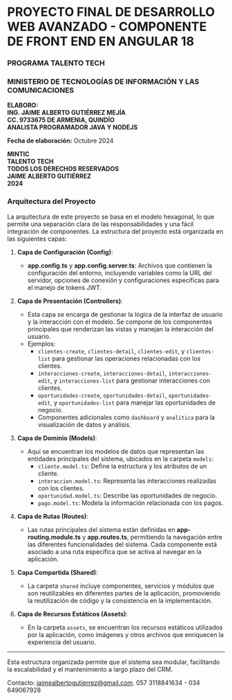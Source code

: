 <!-- *********************************************************************** -->
<!-- *********************************************************************** -->
<!-- *********************************************************************** -->
<!-- *********************************************************************** -->
<!-- *********************************************************************** -->
<!-- *********************************************************************** -->
# PROYECTO FINAL DE DESARROLLO WEB AVANZADO - COMPONENTE DE FRONT END EN ANGULAR 18
### PROGRAMA TALENTO TECH
### MINISTERIO DE TECNOLOGÍAS DE INFORMACIÓN Y LAS COMUNICACIONES

**ELABORO:**  
**ING. JAIME ALBERTO GUTIÉRREZ MEJÍA**  
**CC. 9733675 DE ARMENIA, QUINDÍO**  
**ANALISTA PROGRAMADOR JAVA Y NODEJS**

**Fecha de elaboración:** Octubre 2024

**MINTIC**  
**TALENTO TECH**  
**TODOS LOS DERECHOS RESERVADOS**  
**JAIME ALBERTO GUTIÉRREZ**  
**2024**

### Arquitectura del Proyecto

La arquitectura de este proyecto se basa en el modelo hexagonal, lo que permite una separación clara de las responsabilidades y una fácil integración de componentes. La estructura del proyecto está organizada en las siguientes capas:

1. **Capa de Configuración (Config)**:
   - **app.config.ts** y **app.config.server.ts**: Archivos que contienen la configuración del entorno, incluyendo variables como la URL del servidor, opciones de conexión y configuraciones específicas para el manejo de tokens JWT.

2. **Capa de Presentación (Controllers)**:
   - Esta capa se encarga de gestionar la lógica de la interfaz de usuario y la interacción con el modelo. Se compone de los componentes principales que renderizan las vistas y manejan la interacción del usuario.
   - Ejemplos:
     - `clientes-create`, `clientes-detail`, `clientes-edit`, y `clientes-list` para gestionar las operaciones relacionadas con los clientes.
     - `interacciones-create`, `interacciones-detail`, `interacciones-edit`, y `interacciones-list` para gestionar interacciones con clientes.
     - `oportunidades-create`, `oportunidades-detail`, `oportunidades-edit`, y `oportunidades-list` para manejar las oportunidades de negocio.
     - Componentes adicionales como `dashboard` y `analitica` para la visualización de datos y análisis.

3. **Capa de Dominio (Models)**:
   - Aquí se encuentran los modelos de datos que representan las entidades principales del sistema, ubicados en la carpeta `models`:
     - `cliente.model.ts`: Define la estructura y los atributos de un cliente.
     - `interaccion.model.ts`: Representa las interacciones realizadas con los clientes.
     - `oportunidad.model.ts`: Describe las oportunidades de negocio.
     - `pago.model.ts`: Modela la información relacionada con los pagos.

4. **Capa de Rutas (Routes)**:
   - Las rutas principales del sistema están definidas en **app-routing.module.ts** y **app.routes.ts**, permitiendo la navegación entre las diferentes funcionalidades del sistema. Cada componente está asociado a una ruta específica que se activa al navegar en la aplicación.

5. **Capa Compartida (Shared)**:
   - La carpeta `shared` incluye componentes, servicios y módulos que son reutilizables en diferentes partes de la aplicación, promoviendo la reutilización de código y la consistencia en la implementación.

6. **Capa de Recursos Estáticos (Assets)**:
   - En la carpeta `assets`, se encuentran los recursos estáticos utilizados por la aplicación, como imágenes y otros archivos que enriquecen la experiencia del usuario.

---

Esta estructura organizada permite que el sistema sea modular, facilitando la escalabilidad y el mantenimiento a largo plazo del CRM.

Contacto:  jaimealbertogutierrez@gmail.com.  057 3118841634 - 034 649067928

<!-- *********************************************************************** -->
<!-- *********************************************************************** -->
<!-- *********************************************************************** -->
<!-- *********************************************************************** -->
<!-- *********************************************************************** -->
<!-- *********************************************************************** -->

